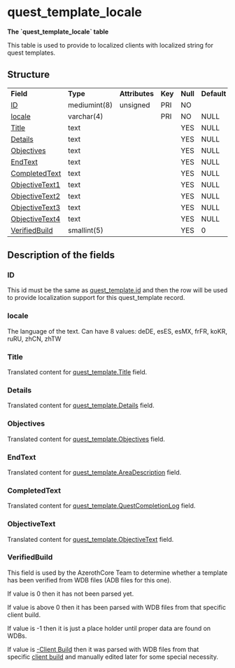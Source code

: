 # quest\_template\_locale

**The \`quest\_template\_locale\` table**

This table is used to provide to localized clients with localized string for quest templates.

## Structure

|                                       |              |                |         |          |             |           |             |
|---------------------------------------|--------------|----------------|---------|----------|-------------|-----------|-------------|
| **Field**                             | **Type**     | **Attributes** | **Key** | **Null** | **Default** | **Extra** | **Comment** |
| [ID](#id)                             | mediumint(8) | unsigned       | PRI     | NO       |             |           |             |
| [locale](#locale)                     | varchar(4)   |                | PRI     | NO       | NULL        |           |             |
| [Title](#title)                       | text         |                |         | YES      | NULL        |           |             |
| [Details](#details)                   | text         |                |         | YES      | NULL        |           |             |
| [Objectives](#objectives)             | text         |                |         | YES      | NULL        |           |             |
| [EndText](#endtext)                   | text         |                |         | YES      | NULL        |           |             |
| [CompletedText](#completedtext)       | text         |                |         | YES      | NULL        |           |             |
| [ObjectiveText1](#objectivetext)      | text         |                |         | YES      | NULL        |           |             |
| [ObjectiveText2](#objectivetext)      | text         |                |         | YES      | NULL        |           |             |
| [ObjectiveText3](#objectivetext)      | text         |                |         | YES      | NULL        |           |             |
| [ObjectiveText4](#objectivetext)      | text         |                |         | YES      | NULL        |           |             |
| [VerifiedBuild](#verifiedbuild)       | smallint(5)  |                |         | YES      | 0           |           |             |

## Description of the fields

### ID

This id must be the same as [quest\_template.id](quest_template.md#id) and then the row will be used to provide localization support for this quest\_template record.

### locale

The language of the text.
Can have 8 values: deDE, esES, esMX, frFR, koKR, ruRU, zhCN, zhTW

### Title

Translated content for [quest\_template.Title](quest_template.md#title) field.

### Details

Translated content for [quest\_template.Details](quest_template.md#details) field.

### Objectives

Translated content for [quest\_template.Objectives](quest_template.md#objectives) field.

### EndText

Translated content for [quest\_template.AreaDescription](quest_template.md#areadescription) field.

### CompletedText

Translated content for [quest\_template.QuestCompletionLog](quest_template.md#questcompletionlog) field.

### ObjectiveText

Translated content for [quest\_template.ObjectiveText](quest_template.md#objectivetext) field.

### VerifiedBuild

This field is used by the AzerothCore Team to determine whether a template has been verified from WDB files (ADB files for this one).

If value is 0 then it has not been parsed yet.

If value is above 0 then it has been parsed with WDB files from that specific client build.

If value is -1 then it is just a place holder until proper data are found on WDBs.

If value is [-Client Build](../auth/realmlist.md "DB:Auth:realmlist") then it was parsed with WDB files from that specific [client build](../auth/realmlist.md#gamebuild "DB:Auth:realmlist") and manually edited later for some special necessity.
